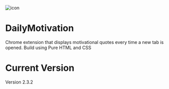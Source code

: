 ![icon](https://cloud.githubusercontent.com/assets/19475663/24636063/29055c2c-189d-11e7-9d4e-cd0a1798cf67.png)
# DailyMotivation
Chrome extension that displays motivational quotes every time a new tab is opened.
Build using Pure HTML and CSS
# Current Version
Version 2.3.2
